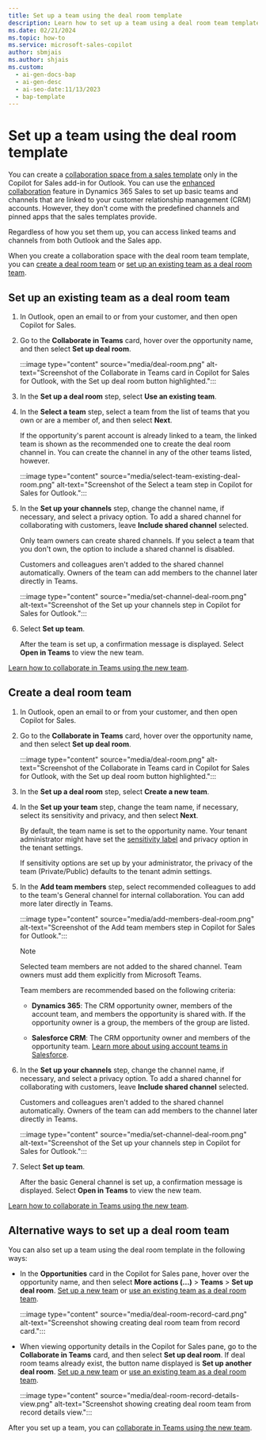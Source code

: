 ```yaml
---
title: Set up a team using the deal room template 
description: Learn how to set up a team using a deal room team template in the Copilot for Sales add-in for Outlook.
ms.date: 02/21/2024
ms.topic: how-to
ms.service: microsoft-sales-copilot
author: sbmjais
ms.author: shjais
ms.custom:
  - ai-gen-docs-bap
  - ai-gen-desc
  - ai-seo-date:11/13/2023
  - bap-template
---
```


# Set up a team using the deal room template

You can create a [collaboration space from a sales template](./collaboration-space.md) only in the Copilot for Sales add-in for Outlook. You can use the [enhanced collaboration](/dynamics365/sales/teams-integration/teams-collaboration-enhanced-experience) feature in Dynamics 365 Sales to set up basic teams and channels that are linked to your customer relationship management (CRM) accounts. However, they don't come with the predefined channels and pinned apps that the sales templates provide.

Regardless of how you set them up, you can access linked teams and channels from both Outlook and the Sales app.

When you create a collaboration space with the deal room team template, you can [create a deal room team](#create-a-deal-room-team) or [set up an existing team as a deal room team](#set-up-an-existing-team-as-a-deal-room-team).

## Set up an existing team as a deal room team

1. In Outlook, open an email to or from your customer, and then open Copilot for Sales.

1. Go to the **Collaborate in Teams** card, hover over the opportunity name, and then select **Set up deal room**.

    :::image type="content" source="media/deal-room.png" alt-text="Screenshot of the Collaborate in Teams card in Copilot for Sales for Outlook, with the Set up deal room button highlighted.":::

1. In the **Set up a deal room** step, select **Use an existing team**.

1. In the **Select a team** step, select a team from the list of teams that you own or are a member of, and then select **Next**.

    If the opportunity's parent account is already linked to a team, the linked team is shown as the recommended one to create the deal room channel in. You can create the channel in any of the other teams listed, however.

    :::image type="content" source="media/select-team-existing-deal-room.png" alt-text="Screenshot of the Select a team step in Copilot for Sales for Outlook.":::

1. In the **Set up your channels** step, change the channel name, if necessary, and select a privacy option. To add a shared channel for collaborating with customers, leave **Include shared channel** selected.

    Only team owners can create shared channels. If you select a team that you don't own, the option to include a shared channel is disabled.

    Customers and colleagues aren't added to the shared channel automatically. Owners of the team can add members to the channel later directly in Teams.

    :::image type="content" source="media/set-channel-deal-room.png" alt-text="Screenshot of the Set up your channels step in Copilot for Sales for Outlook.":::

1. Select **Set up team**.

    After the team is set up, a confirmation message is displayed. Select **Open in Teams** to view the new team.

[Learn how to collaborate in Teams using the new team](collaborate-teams-newly-created-existing-team.md).

## Create a deal room team

1. In Outlook, open an email to or from your customer, and then open Copilot for Sales.

1. Go to the **Collaborate in Teams** card, hover over the opportunity name, and then select **Set up deal room**.

    :::image type="content" source="media/deal-room.png" alt-text="Screenshot of the Collaborate in Teams card in Copilot for Sales for Outlook, with the Set up deal room button highlighted.":::

1. In the **Set up a deal room** step, select **Create a new team**.

1. In the **Set up your team** step, change the team name, if necessary, select its sensitivity and privacy, and then select **Next**.

    By default, the team name is set to the opportunity name. Your tenant administrator might have set the [sensitivity label](/microsoftteams/sensitivity-labels) and privacy option in the tenant settings.

    If sensitivity options are set up by your administrator, the privacy of the team (Private/Public) defaults to the tenant admin settings.

1. In the **Add team members** step, select recommended colleagues to add to the team's General channel for internal collaboration. You can add more later directly in Teams.

    :::image type="content" source="media/add-members-deal-room.png" alt-text="Screenshot of the Add team members step in Copilot for Sales for Outlook.":::

    > [!NOTE]
    > Selected team members are not added to the shared channel. Team owners must add them explicitly from Microsoft Teams.

    Team members are recommended based on the following criteria:

    - **Dynamics 365**: The CRM opportunity owner, members of the account team, and members the opportunity is shared with. If the opportunity owner is a group, the members of the group are listed.

    - **Salesforce CRM**: The CRM opportunity owner and members of the opportunity team. [Learn more about using account teams in Salesforce](https://help.salesforce.com/s/articleView?id=sf.accountteam_enable.htm&type=5).

1. In the **Set up your channels** step, change the channel name, if necessary, and select a privacy option. To add a shared channel for collaborating with customers, leave **Include shared channel** selected.

    Customers and colleagues aren't added to the shared channel automatically. Owners of the team can add members to the channel later directly in Teams.

    :::image type="content" source="media/set-channel-deal-room.png" alt-text="Screenshot of the Set up your channels step in Copilot for Sales for Outlook.":::

1. Select **Set up team**.

    After the basic General channel is set up, a confirmation message is displayed. Select **Open in Teams** to view the new team.

[Learn how to collaborate in Teams using the new team](collaborate-teams-newly-created-existing-team.md).

## Alternative ways to set up a deal room team

You can also set up a team using the deal room template in the following ways:

- In the **Opportunities** card in the Copilot for Sales pane, hover over the opportunity name, and then select **More actions (...)** > **Teams** > **Set up deal room**. [Set up a new team](#create-a-deal-room-team) or [use an existing team as a deal room team](#set-up-an-existing-team-as-a-deal-room-team).

    :::image type="content" source="media/deal-room-record-card.png" alt-text="Screenshot showing creating deal room team from record card.":::

- When viewing opportunity details in the Copilot for Sales pane, go to the **Collaborate in Teams** card, and then select **Set up deal room**. If deal room teams already exist, the button name displayed is **Set up another deal room**. [Set up a new team](#create-a-deal-room-team) or [use an existing team as a deal room team](#set-up-an-existing-team-as-a-deal-room-team).

    :::image type="content" source="media/deal-room-record-details-view.png" alt-text="Screenshot showing creating deal room team from record details view.":::

After you set up a team, you can [collaborate in Teams using the new team](collaborate-teams-newly-created-existing-team.md).
